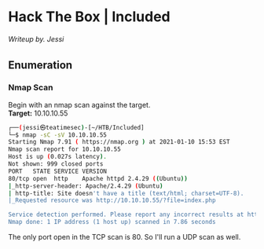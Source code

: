 # Hack The Box | Included
###### Writeup by. Jessi

## Enumeration
### Nmap Scan
Begin with an nmap scan against the target.  
**Target:** 10.10.10.55  
~~~Bash
┌──(jessi㉿teatimesec)-[~/HTB/Included]
└─$ nmap -sC -sV 10.10.10.55
Starting Nmap 7.91 ( https://nmap.org ) at 2021-01-10 15:53 EST
Nmap scan report for 10.10.10.55
Host is up (0.027s latency).
Not shown: 999 closed ports
PORT   STATE SERVICE VERSION
80/tcp open  http    Apache httpd 2.4.29 ((Ubuntu))
|_http-server-header: Apache/2.4.29 (Ubuntu)
| http-title: Site doesn't have a title (text/html; charset=UTF-8).
|_Requested resource was http://10.10.10.55/?file=index.php

Service detection performed. Please report any incorrect results at https://nmap.org/submit/ .
Nmap done: 1 IP address (1 host up) scanned in 7.86 seconds
~~~
The only port open in the TCP scan is 80. So I'll run a UDP scan as well.  
~~~Bash
